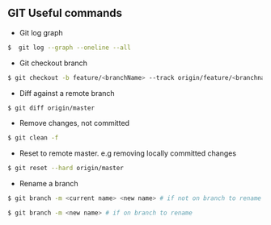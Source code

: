 ## GIT Useful commands


- Git log graph

```bash
$  git log --graph --oneline --all
```

- Git checkout branch

```bash
$ git checkout -b feature/<branchName> --track origin/feature/<branchname>
```

- Diff against a remote branch

```bash
$ git diff origin/master
```

- Remove changes, not committed

```bash
$ git clean -f
```

- Reset to remote master. e.g removing locally committed changes

```bash
$ git reset --hard origin/master
```

- Rename a branch

```bash
$ git branch -m <current name> <new name> # if not on branch to rename

$ git branch -m <new name> # if on branch to rename
```
